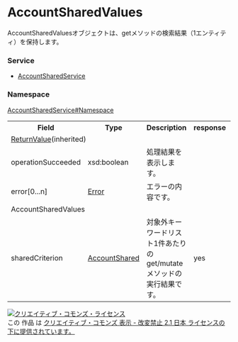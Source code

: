 # AccountSharedValues
AccountSharedValuesオブジェクトは、getメソッドの検索結果（1エンティティ）を保持します。

### Service
+ [AccountSharedService](../../services/AccountSharedService.md)

### Namespace
[AccountSharedService#Namespace](../../services/AccountSharedService.md#namespace)

<table>
 <tr>
  <th>Field</th>
  <th>Type</th>
  <th>Description</th>
  <th>response</th>
  <th>get</th>
  <th>add</th>
  <th>set</th>
  <th>remove</th>
 </tr>
 <tr>
  <td colspan="8"><a href="../Common/ReturnValue.md">ReturnValue</a>(inherited)</td>
 </tr>
 <tr>
  <td>operationSucceeded</td>
  <td>xsd:boolean</td>
  <td>処理結果を表示します。</td>
  <td colspan="5"></td>
 </tr>
 <tr>
  <td>error[0...n]</td>
  <td><a href="../Common/Error.md">Error</a></td>
  <td>エラーの内容です。</td>
  <td colspan="7"></td>
 </tr>
 <tr>
  <td colspan="8">AccountSharedValues</td>
 </tr>
 <tr>
  <td>sharedCriterion</td>
  <td><a href="AccountShared.md">AccountShared</a></td>
  <td>対象外キーワードリスト1件あたりの get/mutateメソッドの実行結果です。</td>
  <td>yes</td>
  <td>-</td>
  <td>-</td>
  <td>-</td>
  <td>-</td>
 </tr>
</table>

<a rel="license" href="http://creativecommons.org/licenses/by-nd/2.1/jp/"><img alt="クリエイティブ・コモンズ・ライセンス" style="border-width:0" src="https://i.creativecommons.org/l/by-nd/2.1/jp/88x31.png" /></a><br />この 作品 は <a rel="license" href="http://creativecommons.org/licenses/by-nd/2.1/jp/">クリエイティブ・コモンズ 表示 - 改変禁止 2.1 日本 ライセンスの下に提供されています。</a>
